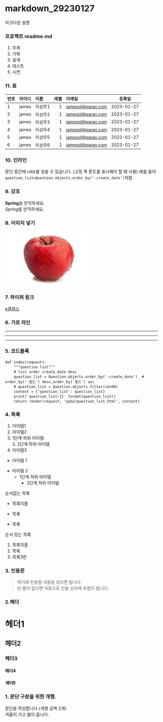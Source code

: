 # markdown_29230127
마크다운 설명

### 프로젝트 readme.md
1. 주제
2. 기획
3. 설계
4. 테스트
5. 시연

### 11. 표
|번호|아이디|이름|레벨|이메일|등록일|
|:--------|:--------|:--------|--------:|:--------|:--------:|
|1  |james|이상무1|1|jamesol@paran.com|2023-01-27|
|2  |james|이상무2|1|jamesol@paran.com|2023-01-27|
|3  |james|이상무3|1|jamesol@paran.com|2023-01-27|
|4  |james|이상무4|1|jamesol@paran.com|2023-01-27|
|5  |james|이상무5|1|jamesol@paran.com|2023-01-27|
|6  |james|이상무6|1|jamesol@paran.com|2023-01-27|

### 10. 인라인
문단 중간에 `CODE`를 넣을 수 있습니다.  (고정 폭 폰트를 표시해야 할 때 사용)
예를 들어 `question_list=Question.objects.order_by('-create_date')`처럼


### 9. 강조
**Spring**을 만끽하세요.  
*Spring*을 만끽하세요.

### 8. 이미지 넣기
![사과](doc/사과.jpg "사과")


### 7. 하이퍼 링크
[e클래스](http://cafe.daum.net/pcwk "e클래스의 cafe입니다.")


### 6. 가로 라인
---
***
------

### 5. 코드블록
```
def index(request):
    """question list"""
    # list order create_date desc
    question_list = Question.objects.order_by('-create_date')  # order_by('-필드') desc,order_by('필드') asc
    # question_list = Question.objects.filter(id=99)
    context = {'question_list': question_list}
    print('question_list:{}'.format(question_list))
    return render(request, 'pybo/question_list.html', context)
```


### 4. 목록
1. 아이템1
2. 아이템2  
  9. 1단계 하위 아이템  
    3. 2단계 하위 아이템
9. 아이템3

- 아이템 1  
+ 아이템 2  
  - 1단계 하위 아이템  
    * 2단계 하위 아이템  

순서없는 목록  
* 목록이름
- 목록
+ 목록

순서 있는 목록
1. 목록이름
2. 목록
3. 목록3번

### 3. 인용문
> 여기에 인용할 내용을 넣으면 됩니다.  
> 빈 줄이 없으면 자동으로 인용 상자에 포함이 됩니다.

### 2.헤더
# 헤더1
## 헤더2
### 헤더3
#### 헤더4
##### 헤더5

### 1. 문단 구분을 위한 개행.
문단을 작성합니다.(개행 공백 2개)  
겨울이 가고 봄이 옵니다.
